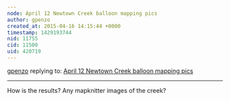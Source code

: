 ```yaml
---
node: April 12 Newtown Creek balloon mapping pics
author: gpenzo
created_at: 2015-04-16 14:15:44 +0000
timestamp: 1429193744
nid: 11755
cid: 11500
uid: 420719
---
```




[gpenzo](../profile/gpenzo) replying to: [April 12 Newtown Creek balloon mapping pics](../notes/liz/04-13-2015/april-12-newtown-creek-balloon-mapping-pics)

----
How is the results? Any mapknitter images of the creek?